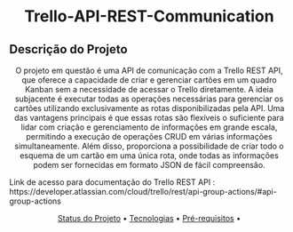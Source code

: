 <h1 align="center">Trello-API-REST-Communication</h1>

## Descrição do Projeto
<p align="center">
O projeto em questão é uma API de comunicação com a Trello REST API, que oferece a capacidade de criar e gerenciar cartões em um quadro Kanban sem a necessidade de acessar o Trello diretamente. A ideia subjacente é executar todas as operações necessárias para gerenciar os cartões utilizando exclusivamente as rotas disponibilizadas pela API. Uma das vantagens principais é que essas rotas são flexíveis o suficiente para lidar com criação e gerenciamento de informações em grande escala, permitindo a execução de operações CRUD em várias informações simultaneamente. Além disso, proporciona a possibilidade de criar todo o esquema de um cartão em uma única rota, onde todas as informações podem ser fornecidas em formato JSON de fácil compreensão.
</p>

<p> 
Link de acesso para documentação do Trello REST API : https://developer.atlassian.com/cloud/trello/rest/api-group-actions/#api-group-actions
</p>

<p align="center">
 <a href="#Status do Projeto">Status do Projeto</a> • 
 <a href="#tecnologias">Tecnologias</a> • 
 <a href="#prerequisitos">Pré-requisitos</a> • 
</p>

